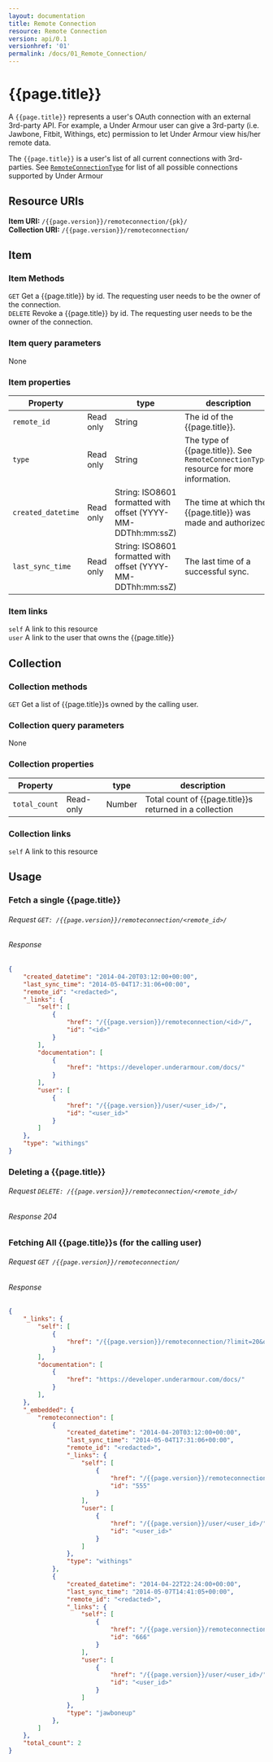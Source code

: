 ```yaml
---
layout: documentation
title: Remote Connection
resource: Remote Connection
version: api/0.1
versionhref: '01'
permalink: /docs/01_Remote_Connection/
---
```


# {{page.title}}

A `{{page.title}}` represents a user's OAuth connection with an external 3rd-party API. For example, a Under Armour user can give a 3rd-party (i.e. Jawbone, Fitbit, Withings, etc) permission to let Under Armour view his/her remote data.

The `{{page.title}}` is a user's list of all current connections with 3rd-parties. See [`RemoteConnectionType`](/docs/{{page.versionhref}}_Remote_Connection_Type) for list of all possible connections supported by Under Armour

## Resource URIs

**Item URI:** `/{{page.version}}/remoteconnection/{pk}/`  
**Collection URI:** `/{{page.version}}/remoteconnection/`  

## Item

### Item Methods

`GET` Get a {{page.title}} by id. The requesting user needs to be the owner of the connection.  
`DELETE` Revoke a {{page.title}} by id. The requesting user needs to be the owner of the connection.

### Item query parameters

None

### Item properties <a name="itemproperties"></a>

| Property           |           | type                                                         | description                                                                               |
|--------------------|-----------|--------------------------------------------------------------|-------------------------------------------------------------------------------------------|
| `remote_id`        | Read only | String                                                       | The id of the {{page.title}}.                                                          |
| `type`             | Read only | String                                                       | The type of {{page.title}}. See `RemoteConnectionTypes` resource for more information. |
| `created_datetime` | Read only | String: ISO8601 formatted with offset (YYYY-MM-DDThh:mm:ssZ) | The time at which the {{page.title}} was made and authorized.                          |
| `last_sync_time`   | Read only | String: ISO8601 formatted with offset (YYYY-MM-DDThh:mm:ssZ) | The last time of a successful sync.                                                       |

### Item links <a name="itemlinks"></a>

`self` A link to this resource  
`user` A link to the user that owns the {{page.title}}

## Collection

### Collection methods

`GET` Get a list of {{page.title}}s owned by the calling user.

### Collection query parameters

None

### Collection properties

| Property      |           | type   | description                                                |
|---------------|-----------|--------|------------------------------------------------------------|
| `total_count` | Read-only | Number | Total count of {{page.title}}s returned in a collection |

### Collection links

`self` A link to this resource

## Usage

### Fetch a single {{page.title}}

###### Request `GET: /{{page.version}}/remoteconnection/<remote_id>/`

###### Response

```json
{
    "created_datetime": "2014-04-20T03:12:00+00:00",
    "last_sync_time": "2014-05-04T17:31:06+00:00",
    "remote_id": "<redacted>",
    "_links": {
        "self": [
            {
                "href": "/{{page.version}}/remoteconnection/<id>/",
                "id": "<id>"
            }
        ],
        "documentation": [
            {
                "href": "https://developer.underarmour.com/docs/"
            }
        ],
        "user": [
            {
                "href": "/{{page.version}}/user/<user_id>/",
                "id": "<user_id>"
            }
        ]
    },
    "type": "withings"
}
```

### Deleting a {{page.title}}

###### Request `DELETE: /{{page.version}}/remoteconnection/<remote_id>/`

###### Response 204

### Fetching All {{page.title}}s (for the calling user)

###### Request `GET /{{page.version}}/remoteconnection/`

###### Response

```json
{
    "_links": {
        "self": [
            {
                "href": "/{{page.version}}/remoteconnection/?limit=20&offset=0"
            }
        ],
        "documentation": [
            {
                "href": "https://developer.underarmour.com/docs/"
            }
        ],
    },
    "_embedded": {
        "remoteconnection": [
            {
                "created_datetime": "2014-04-20T03:12:00+00:00",
                "last_sync_time": "2014-05-04T17:31:06+00:00",
                "remote_id": "<redacted>",
                "_links": {
                    "self": [
                        {
                            "href": "/{{page.version}}/remoteconnection/555/",
                            "id": "555"
                        }
                    ],
                    "user": [
                        {
                            "href": "/{{page.version}}/user/<user_id>/",
                            "id": "<user_id>"
                        }
                    ]
                },
                "type": "withings"
            },
            {
                "created_datetime": "2014-04-22T22:24:00+00:00",
                "last_sync_time": "2014-05-07T14:41:05+00:00",
                "remote_id": "<redacted>",
                "_links": {
                    "self": [
                        {
                            "href": "/{{page.version}}/remoteconnection/666/",
                            "id": "666"
                        }
                    ],
                    "user": [
                        {
                            "href": "/{{page.version}}/user/<user_id>/",
                            "id": "<user_id>"
                        }
                    ]
                },
                "type": "jawboneup"
            },
        ]
    },
    "total_count": 2
}
```
